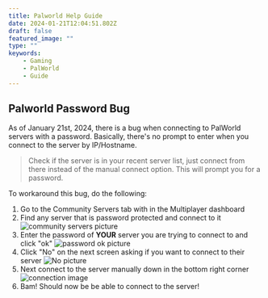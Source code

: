```yaml
---
title: Palworld Help Guide
date: 2024-01-21T12:04:51.802Z
draft: false
featured_image: ""
type: ""
keywords:
    - Gaming
    - PalWorld
    - Guide
---
```


## Palworld Password Bug

As of January 21st, 2024, there is a bug when connecting to PalWorld servers with a password. Basically, there's no prompt to enter when you connect to the server by IP/Hostname.

>Check if the server is in your recent server list, just connect from there instead of the manual connect option. This will prompt you for a password.

To workaround this bug, do the following:

1. Go to the Community Servers tab with in the Multiplayer dashboard
2. Find any server that is password protected and connect to it
![community servers picture](/images/assets/Community%20Servers.png)
3. Enter the password of **YOUR** server you are trying to connect to and click "ok"
![password ok picture](/images/assets/password.png)
4. Click "No" on the next screen asking if you want to connect to their server
![No picture](/images/assets/No%20to%20proceed.png)
5. Next connect to the server manually down in the bottom right corner
![connection image](/images/assets/Connect.png)
6. Bam! Should now be be able to connect to the server!
